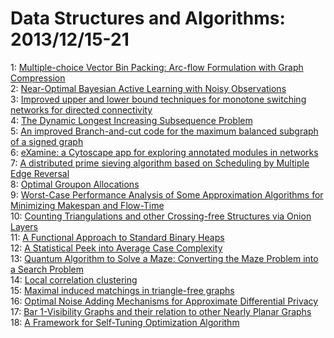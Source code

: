 # Data Structures and Algorithms: 2013/12/15-21  
1: [Multiple-choice Vector Bin Packing: Arc-flow Formulation with Graph  Compression](https://doi.org/10.48550/arXiv.1312.3836)  
2: [Near-Optimal Bayesian Active Learning with Noisy Observations](https://doi.org/10.48550/arXiv.1010.3091)  
3: [Improved upper and lower bound techniques for monotone switching  networks for directed connectivity](https://doi.org/10.48550/arXiv.1302.3726)  
4: [The Dynamic Longest Increasing Subsequence Problem](https://doi.org/10.48550/arXiv.1309.7724)  
5: [An improved Branch-and-cut code for the maximum balanced subgraph of a  signed graph](https://doi.org/10.48550/arXiv.1312.4345)  
6: [eXamine: a Cytoscape app for exploring annotated modules in networks](https://doi.org/10.48550/arXiv.1312.4490)  
7: [A distributed prime sieving algorithm based on Scheduling by Multiple  Edge Reversal](https://doi.org/10.48550/arXiv.1312.4508)  
8: [Optimal Groupon Allocations](https://doi.org/10.48550/arXiv.1305.5946)  
9: [Worst-Case Performance Analysis of Some Approximation Algorithms for  Minimizing Makespan and Flow-Time](https://doi.org/10.48550/arXiv.1312.3345)  
10: [Counting Triangulations and other Crossing-free Structures via Onion  Layers](https://doi.org/10.48550/arXiv.1312.4628)  
11: [A Functional Approach to Standard Binary Heaps](https://doi.org/10.48550/arXiv.1312.4666)  
12: [A Statistical Peek into Average Case Complexity](https://doi.org/10.48550/arXiv.1312.4802)  
13: [Quantum Algorithm to Solve a Maze: Converting the Maze Problem into a  Search Problem](https://doi.org/10.48550/arXiv.1312.4116)  
14: [Local correlation clustering](https://doi.org/10.48550/arXiv.1312.5105)  
15: [Maximal induced matchings in triangle-free graphs](https://doi.org/10.48550/arXiv.1312.5180)  
16: [Optimal Noise Adding Mechanisms for Approximate Differential Privacy](https://doi.org/10.48550/arXiv.1305.1330)  
17: [Bar 1-Visibility Graphs and their relation to other Nearly Planar Graphs](https://doi.org/10.48550/arXiv.1312.5520)  
18: [A Framework for Self-Tuning Optimization Algorithm](https://doi.org/10.48550/arXiv.1312.5667)  